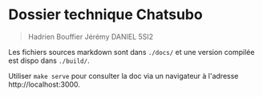 # Dossier technique Chatsubo

> Hadrien Bouffier
> Jérémy DANIEL
> 5SI2

Les fichiers sources markdown sont dans `./docs/` et une version compilée est dispo dans `./build/`.

Utiliser `make serve` pour consulter la doc via un navigateur à l'adresse http://localhost:3000.
